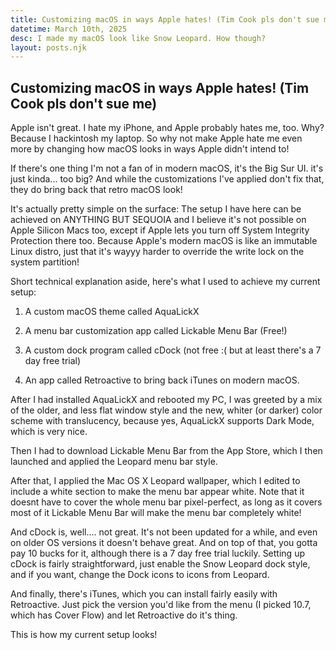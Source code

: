```yaml
---
title: Customizing macOS in ways Apple hates! (Tim Cook pls don't sue me)
datetime: March 10th, 2025
desc: I made my macOS look like Snow Leopard. How though?
layout: posts.njk
---
```


## Customizing macOS in ways Apple hates! (Tim Cook pls don't sue me)
Apple isn't great. I hate my iPhone, and Apple probably hates me, too. Why? Because I hackintosh my laptop. So why not make Apple hate me even more by changing how macOS looks in ways Apple didn't intend to!

If there's one thing I'm not a fan of in modern macOS, it's the Big Sur UI. it's just kinda... too big? And while the customizations I've applied don't fix that, they do bring back that retro macOS look!

It's actually pretty simple on the surface: The setup I have here can be achieved on ANYTHING BUT SEQUOIA and I believe it's not possible on Apple Silicon Macs too, except if Apple lets you turn off System Integrity Protection there too. Because Apple's modern macOS is like an immutable Linux distro, just that it's wayyy harder to override the write lock on the system partition!

Short technical explanation aside, here's what I used to achieve my current setup:

1. A custom macOS theme called AquaLickX

2. A menu bar customization app called Lickable Menu Bar (Free!)

3. A custom dock program called cDock (not free :( but at least there's a 7 day free trial)

4. An app called Retroactive to bring back iTunes on modern macOS.

After I had installed AquaLickX and rebooted my PC, I was greeted by a mix of the older, and less flat window style and the new, whiter (or darker) color scheme with translucency, because yes, AquaLickX supports Dark Mode, which is very nice.

Then I had to download Lickable Menu Bar from the App Store, which I then launched and applied the Leopard menu bar style.

After that, I applied the Mac OS X Leopard wallpaper, which I edited to include a white section to make the menu bar appear white. Note that it doesnt have to cover the whole menu bar pixel-perfect, as long as it covers most of it Lickable Menu Bar will make the menu bar completely white!

And cDock is, well.... not great. It's not been updated for a while, and even on older OS versions it doesn't behave great. And on top of that, you gotta pay 10 bucks for it, although there is a 7 day free trial luckily. Setting up cDock is fairly straightforward, just enable the Snow Leopard dock style, and if you want, change the Dock icons to icons from Leopard.

And finally, there's iTunes, which you can install fairly easily with Retroactive. Just pick the version you'd like from the menu (I picked 10.7, which has Cover Flow) and let Retroactive do it's thing.

This is how my current setup looks!